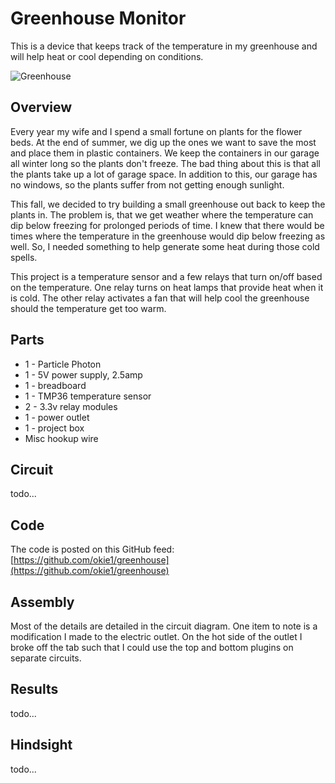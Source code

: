 # Greenhouse Monitor
This is a device that keeps track of the temperature in my greenhouse and will help heat or cool depending on conditions.

![Greenhouse](https://github.com/okie1/greenhouse/blob/master/Overview.jpg)

## Overview
Every year my wife and I spend a small fortune on plants for the flower beds.  At the end of summer, we dig up the ones we want to save
the most and place them in plastic containers.  We keep the containers in our garage all winter long so the plants don't freeze.  The
bad thing about this is that all the plants take up a lot of garage space.  In addition to this, our garage has no windows, so the plants
suffer from not getting enough sunlight.   

This fall, we decided to try building a small greenhouse out back to keep the plants in.  The problem is, that we get weather where the
temperature can dip below freezing for prolonged periods of time.  I knew that there would be times where the temperature in the
greenhouse would dip below freezing as well.  So, I needed something to help generate some heat during those cold spells.

This project is a temperature sensor and a few relays that turn on/off based on the temperature.  One relay turns on heat lamps that
provide heat when it is cold.  The other relay activates a fan that will help cool the greenhouse should the temperature get too warm.

## Parts
* 1 - Particle Photon
* 1 - 5V power supply, 2.5amp
* 1 - breadboard
* 1 - TMP36 temperature sensor
* 2 - 3.3v relay modules
* 1 - power outlet
* 1 - project box
* Misc hookup wire

## Circuit
todo...

## Code
The code is posted on this GitHub feed: [https://github.com/okie1/greenhouse](https://github.com/okie1/greenhouse)

## Assembly
Most of the details are detailed in the circuit diagram.  One item to note is a modification I made to the electric outlet.  On the hot side of the outlet I broke off the tab such that I could use the top and bottom plugins on separate circuits.

## Results
todo...

## Hindsight
todo...

